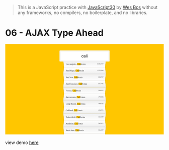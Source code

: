 > This is a JavaScript practice with [JavaScript30](https://javascript30.com/) by [Wes Bos](https://github.com/wesbos) without any frameworks, no compilers, no boilerplate, and no libraries.

# 06 - AJAX Type Ahead
![](preview.PNG)

view demo [here](https://shamgurav96.github.io/JS30/06-JS-AJAX-Type-Ahead/index.html)
